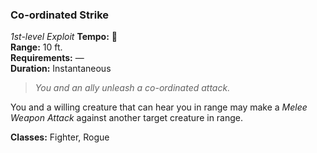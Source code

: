 ### Co-ordinated Strike
*1st-level Exploit*
**Tempo:** 🔺  
**Range:** 10 ft.  
**Requirements:** —  
**Duration:** Instantaneous  

> *You and an ally unleash a co-ordinated attack.*

You and a willing creature that can hear you in range may make a *Melee Weapon Attack* against another target creature in range.

**Classes:** Fighter, Rogue
